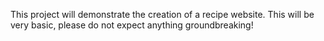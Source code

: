 This project will demonstrate the creation of a recipe website. This will be very basic, please do not expect anything groundbreaking!